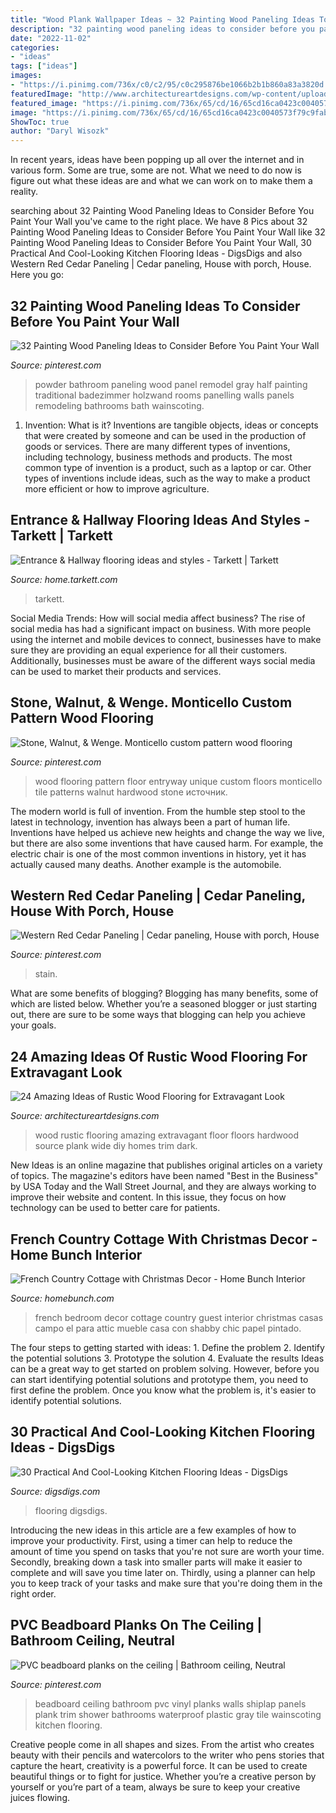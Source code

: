 ```yaml
---
title: "Wood Plank Wallpaper Ideas ~ 32 Painting Wood Paneling Ideas To Consider Before You Paint Your Wall"
description: "32 painting wood paneling ideas to consider before you paint your wall"
date: "2022-11-02"
categories:
- "ideas"
tags: ["ideas"]
images:
- "https://i.pinimg.com/736x/c0/c2/95/c0c295876be1066b2b1b860a83a3820d.jpg"
featuredImage: "http://www.architectureartdesigns.com/wp-content/uploads/2013/09/2316.jpg"
featured_image: "https://i.pinimg.com/736x/65/cd/16/65cd16ca0423c0040573f79c9fab4937--pvc-beadboard-bath-remodel.jpg"
image: "https://i.pinimg.com/736x/65/cd/16/65cd16ca0423c0040573f79c9fab4937--pvc-beadboard-bath-remodel.jpg"
ShowToc: true
author: "Daryl Wisozk"
---
```



In recent years, ideas have been popping up all over the internet and in various form. Some are true, some are not. What we need to do now is figure out what these ideas are and what we can work on to make them a reality.

	

		
searching about 32 Painting Wood Paneling Ideas to Consider Before You Paint Your Wall you've came to the right place. We have 8 Pics about 32 Painting Wood Paneling Ideas to Consider Before You Paint Your Wall like 32 Painting Wood Paneling Ideas to Consider Before You Paint Your Wall, 30 Practical And Cool-Looking Kitchen Flooring Ideas - DigsDigs and also Western Red Cedar Paneling | Cedar paneling, House with porch, House. Here you go:
		
    
## 32 Painting Wood Paneling Ideas To Consider Before You Paint Your Wall

<img loading=lazy src="https://i.pinimg.com/736x/31/b0/ff/31b0ffef3abed0de80633ce93e740cb3.jpg" onerror="this.onerror=null;this.src='https://tse1.mm.bing.net/th?id=OIP.Wsgl3LzErfjMXq7DS-tlBgHaLH&amp;pid=15.1';" alt="32 Painting Wood Paneling Ideas to Consider Before You Paint Your Wall">

_Source: pinterest.com_

>powder bathroom paneling wood panel remodel gray half painting traditional badezimmer holzwand rooms panelling walls panels remodeling bathrooms bath wainscoting. 

	

1. Invention: What is it?
Inventions are tangible objects, ideas or concepts that were created by someone and can be used in the production of goods or services. There are many different types of inventions, including technology, business methods and products. The most common type of invention is a product, such as a laptop or car. Other types of inventions include ideas, such as the way to make a product more efficient or how to improve agriculture.

    
## Entrance &amp; Hallway Flooring Ideas And Styles - Tarkett | Tarkett

<img loading=lazy src="https://media.tarkett-image.com/large/IN_7806008_004.jpg" onerror="this.onerror=null;this.src='https://tse4.mm.bing.net/th?id=OIP.hvPjf-ruXtKe7SEYIy9qUwHaLZ&amp;pid=15.1';" alt="Entrance &amp; Hallway flooring ideas and styles - Tarkett | Tarkett">

_Source: home.tarkett.com_

>tarkett. 

	

Social Media Trends: How will social media affect business?
The rise of social media has had a significant impact on business. With more people using the internet and mobile devices to connect, businesses have to make sure they are providing an equal experience for all their customers. Additionally, businesses must be aware of the different ways social media can be used to market their products and services.

    
## Stone, Walnut, &amp; Wenge. Monticello Custom Pattern Wood Flooring

<img loading=lazy src="https://i.pinimg.com/736x/c5/d1/25/c5d125b0349fca62799f2e721719c587--monticello-wood-flooring.jpg" onerror="this.onerror=null;this.src='https://tse4.mm.bing.net/th?id=OIP.FuwfwivBkActLXZYkuyyZQHaNK&amp;pid=15.1';" alt="Stone, Walnut, &amp; Wenge. Monticello custom pattern wood flooring">

_Source: pinterest.com_

>wood flooring pattern floor entryway unique custom floors monticello tile patterns walnut hardwood stone источник. 

	

The modern world is full of invention. From the humble step stool to the latest in technology, invention has always been a part of human life. Inventions have helped us achieve new heights and change the way we live, but there are also some inventions that have caused harm. For example, the electric chair is one of the most common inventions in history, yet it has actually caused many deaths. Another example is the automobile.

    
## Western Red Cedar Paneling | Cedar Paneling, House With Porch, House

<img loading=lazy src="https://i.pinimg.com/736x/c0/c2/95/c0c295876be1066b2b1b860a83a3820d.jpg" onerror="this.onerror=null;this.src='https://tse4.mm.bing.net/th?id=OIP.CxEKurMhzFi4XkPKWSRpIQHaLH&amp;pid=15.1';" alt="Western Red Cedar Paneling | Cedar paneling, House with porch, House">

_Source: pinterest.com_

>stain. 

	

What are some benefits of blogging?
Blogging has many benefits, some of which are listed below. Whether you’re a seasoned blogger or just starting out, there are sure to be some ways that blogging can help you achieve your goals.

    
## 24 Amazing Ideas Of Rustic Wood Flooring For Extravagant Look

<img loading=lazy src="http://www.architectureartdesigns.com/wp-content/uploads/2013/09/2316.jpg" onerror="this.onerror=null;this.src='https://tse3.mm.bing.net/th?id=OIP.p9VZ7g8yxasNEFIDdHU1EAAAAA&amp;pid=15.1';" alt="24 Amazing Ideas of Rustic Wood Flooring for Extravagant Look">

_Source: architectureartdesigns.com_

>wood rustic flooring amazing extravagant floor floors hardwood source plank wide diy homes trim dark. 

	

New Ideas is an online magazine that publishes original articles on a variety of topics. The magazine's editors have been named "Best in the Business" by USA Today and the Wall Street Journal, and they are always working to improve their website and content. In this issue, they focus on how technology can be used to better care for patients.

    
## French Country Cottage With Christmas Decor - Home Bunch Interior

<img loading=lazy src="http://www.homebunch.com/wp-content/uploads/French-Bedroom-Design.jpg" onerror="this.onerror=null;this.src='https://tse4.mm.bing.net/th?id=OIP.7H5TrRCrvcV3qdLmcsQi5wHaKx&amp;pid=15.1';" alt="French Country Cottage with Christmas Decor - Home Bunch Interior">

_Source: homebunch.com_

>french bedroom decor cottage country guest interior christmas casas campo el para attic mueble casa con shabby chic papel pintado. 

	

The four steps to getting started with ideas: 1. Define the problem 2. Identify the potential solutions 3. Prototype the solution 4. Evaluate the results
Ideas can be a great way to get started on problem solving. However, before you can start identifying potential solutions and prototype them, you need to first define the problem. Once you know what the problem is, it's easier to identify potential solutions.

    
## 30 Practical And Cool-Looking Kitchen Flooring Ideas - DigsDigs

<img loading=lazy src="https://www.digsdigs.com/photos/2016/07/26-bold-patterned-tiles-and-wooden-floors.jpg" onerror="this.onerror=null;this.src='https://tse1.mm.bing.net/th?id=OIP.07WdNVgEvsA4d4QzayJRIAHaLH&amp;pid=15.1';" alt="30 Practical And Cool-Looking Kitchen Flooring Ideas - DigsDigs">

_Source: digsdigs.com_

>flooring digsdigs. 

	

Introducing the new ideas in this article are a few examples of how to improve your productivity. First, using a timer can help to reduce the amount of time you spend on tasks that you're not sure are worth your time. Secondly, breaking down a task into smaller parts will make it easier to complete and will save you time later on. Thirdly, using a planner can help you to keep track of your tasks and make sure that you're doing them in the right order.

    
## PVC Beadboard Planks On The Ceiling | Bathroom Ceiling, Neutral

<img loading=lazy src="https://i.pinimg.com/736x/65/cd/16/65cd16ca0423c0040573f79c9fab4937--pvc-beadboard-bath-remodel.jpg" onerror="this.onerror=null;this.src='https://tse3.mm.bing.net/th?id=OIP.odT2cRwOdzBZ8V1pk8Ev-wHaJ3&amp;pid=15.1';" alt="PVC beadboard planks on the ceiling | Bathroom ceiling, Neutral">

_Source: pinterest.com_

>beadboard ceiling bathroom pvc vinyl planks walls shiplap panels plank trim shower bathrooms waterproof plastic gray tile wainscoting kitchen flooring. 

	

Creative people come in all shapes and sizes. From the artist who creates beauty with their pencils and watercolors to the writer who pens stories that capture the heart, creativity is a powerful force. It can be used to create beautiful things or to fight for justice. Whether you’re a creative person by yourself or you’re part of a team, always be sure to keep your creative juices flowing.

